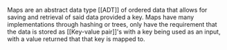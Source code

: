 Maps are an abstract data type [[ADT]] of ordered data that allows for saving and retrieval of said data provided a key. Maps have many implementations through hashing or trees, only have the requirement that the data is stored as [[Key-value pair]]'s with a key being used as an input, with a value returned that that key is mapped to.